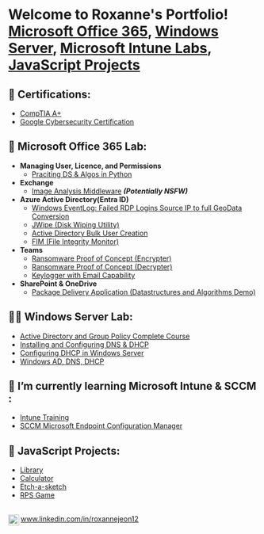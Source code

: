 <h1>Welcome to Roxanne's Portfolio! <br/><a href="https://github.com/joshmadakor1">Microsoft Office 365</a>, <a href="https://www.linkedin.com/in/joshmadakor/">Windows Server</a>, <a href="https://www.linkedin.com/in/joshmadakor/">Microsoft Intune Labs</a>, <a href="https://www.youtube.com/c/joshmadakor">JavaScript Projects</a></h1>

<h2>📄 Certifications:</h2>

- [CompTIA A+](https://drive.google.com/file/d/1hkMjppI2zEhn9KIWa5w414mk74utirlf/view?usp=sharing)
- [Google Cybersecurity Certification](https://drive.google.com/file/d/1DBVCvdX_165dDxHl4HTOdMPnH44duMxl/view?usp=sharing)

<h2>🥗 Microsoft Office 365 Lab:</h2>

- <b>Managing User, Licence, and Permissions</b>
  - [Praciting DS & Algos in Python](https://github.com/joshmadakor1/Algorithms-Practice)
- <b>Exchange</b>
  - [Image Analysis Middleware](https://github.com/joshmadakor1/4chan-Image-Analysis-Middleware-C964) <b><i>(Potentially NSFW)</b></i>
- <b>Azure Active Directory(Entra ID)</b>
  - [Windows EventLog: Failed RDP Logins Source IP to full GeoData Conversion](https://github.com/joshmadakor1/Sentinel-Lab)
  - [JWipe (Disk Wiping Utility)](https://github.com/joshmadakor1/Jwipe.PowerShell)
  - [Active Directory Bulk User Creation](https://github.com/joshmadakor1/AD_PS)
  - [FIM (File Integrity Monitor)](https://github.com/joshmadakor1/PowerShell-Integrity-FIM)
- <b>Teams</b>
  - [Ransomware Proof of Concept (Encrypter)](https://github.com/joshmadakor1/EncrypterPOC)
  - [Ransomware Proof of Concept (Decrypter)](https://github.com/joshmadakor1/DecrypterPOC)
  - [Keylogger with Email Capability](https://github.com/joshmadakor1/Key-Logger-With-Email)
- <b>SharePoint & OneDrive</b>
  - [Package Delivery Application (Datastructures and Algorithms Demo)](https://github.com/joshmadakor1/Package-Delivery-Pathfinding-Algorithm)

<h2>👨‍💻 Windows Server Lab:</h2>

- [Active Directory and Group Policy Complete Course](https://www.youtube.com/watch?v=a83ASGn_V_s)
- [Installing and Configuring DNS & DHCP](https://www.youtube.com/watch?v=uHy3oM7NnoU)
- [Configuring DHCP in Windows Server](https://www.youtube.com/watch?v=N-L9hklSlNk)
- [Windows AD, DNS, DHCP](https://www.youtube.com/watch?v=OfvdQeh79s0)

<h2>🌱 I’m currently learning Microsoft Intune & SCCM :</h2>

- [Intune Training](https://www.youtube.com/watch?v=a83ASGn_V_s)
- [SCCM Microsoft Endpoint Configuration Manager]()

<h2>🔭 JavaScript Projects:</h2>

- [Library](https://github.com/Monzi-2020/library)
- [Calculator](https://github.com/Monzi-2020/calculator)
- [Etch-a-sketch](https://github.com/Monzi-2020/etch_a_sketch)
- [RPS Game](https://github.com/Monzi-2020/rpsGame)


<br><img align="left" alt="JoshMadakor | LinkedIn" width="22px" src="https://cdn.jsdelivr.net/npm/simple-icons@v3/icons/linkedin.svg" />www.linkedin.com/in/roxannejeon12</br>

<!--
**joshmadakor1/joshmadakor1** is a ✨ _special_ ✨ repository because its `README.md` (this file) appears on your GitHub profile.

Here are some ideas to get you started:

- 🔭 I’m currently working on ...
- 🌱 I’m currently learning ...
- 👯 I’m looking to collaborate on ...
- 🤔 I’m looking for help with ...
- 💬 Ask me about ...
- 📫 How to reach me: ...
- 😄 Pronouns: ...
- ⚡ Fun fact: ...
-->

